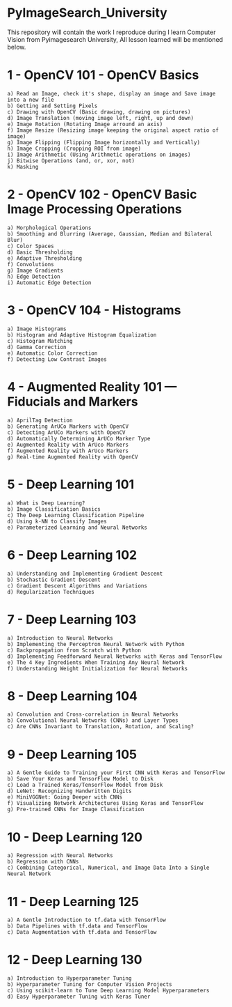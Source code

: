 # PyImageSearch_University

This repository will contain the work I reproduce during I learn Computer Vision from Pyimagesearch University, All lesson learned will be mentioned below.

# 1 - OpenCV 101 - OpenCV Basics
    a) Read an Image, check it's shape, display an image and Save image into a new file
    b) Getting and Setting Pixels
    c) Drawing with OpenCV (Basic drawing, drawing on pictures)
    d) Image Translation (moving image left, right, up and down)
    e) Image Rotation (Rotating Image arround an axis)
    f) Image Resize (Resizing image keeping the original aspect ratio of image)
    g) Image Flipping (Flipping Image horizontally and Vertically)
    h) Image Cropping (Cropping ROI from image)
    i) Image Arithmetic (Using Arithmetic operations on images)
    j) Bitwise Operations (and, or, xor, not)
    k) Masking

# 2 - OpenCV 102 - OpenCV Basic Image Processing Operations
    a) Morphological Operations
    b) Smoothing and Blurring (Average, Gaussian, Median and Bilateral Blur)
    c) Color Spaces
    d) Basic Thresholding
    e) Adaptive Thresholding
    f) Convolutions
    g) Image Gradients
    h) Edge Detection
    i) Automatic Edge Detection

# 3 - OpenCV 104 - Histograms
    a) Image Histograms
    b) Histogram and Adaptive Histogram Equalization
    c) Histogram Matching
    d) Gamma Correction
    e) Automatic Color Correction
    f) Detecting Low Contrast Images
 
# 4 - Augmented Reality 101 — Fiducials and Markers
    a) AprilTag Detection
    b) Generating ArUCo Markers with OpenCV
    c) Detecting ArUCo Markers with OpenCV
    d) Automatically Determining ArUCo Marker Type
    e) Augmented Reality with ArUco Markers
    f) Augmented Reality with ArUco Markers
    g) Real-time Augmented Reality with OpenCV

# 5 - Deep Learning 101
    a) What is Deep Learning?
    b) Image Classification Basics
    c) The Deep Learning Classification Pipeline
    d) Using k-NN to Classify Images
    e) Parameterized Learning and Neural Networks

# 6 - Deep Learning 102
    a) Understanding and Implementing Gradient Descent
    b) Stochastic Gradient Descent
    c) Gradient Descent Algorithms and Variations
    d) Regularization Techniques

# 7 - Deep Learning 103
    a) Introduction to Neural Networks
    b) Implementing the Perceptron Neural Network with Python
    c) Backpropagation from Scratch with Python
    d) Implementing Feedforward Neural Networks with Keras and TensorFlow
    e) The 4 Key Ingredients When Training Any Neural Network
    f) Understanding Weight Initialization for Neural Networks

# 8 - Deep Learning 104
    a) Convolution and Cross-correlation in Neural Networks
    b) Convolutional Neural Networks (CNNs) and Layer Types
    c) Are CNNs Invariant to Translation, Rotation, and Scaling?
    
# 9 - Deep Learning 105
    a) A Gentle Guide to Training your First CNN with Keras and TensorFlow
    b) Save Your Keras and TensorFlow Model to Disk
    c) Load a Trained Keras/TensorFlow Model from Disk
    d) LeNet: Recognizing Handwritten Digits
    e) MiniVGGNet: Going Deeper with CNNs
    f) Visualizing Network Architectures Using Keras and TensorFlow
    g) Pre-trained CNNs for Image Classification

# 10 - Deep Learning 120
    a) Regression with Neural Networks
    b) Regression with CNNs
    c) Combining Categorical, Numerical, and Image Data Into a Single Neural Network

# 11 - Deep Learning 125
    a) A Gentle Introduction to tf.data with TensorFlow
    b) Data Pipelines with tf.data and TensorFlow
    c) Data Augmentation with tf.data and TensorFlow
    
# 12 - Deep Learning 130
    a) Introduction to Hyperparameter Tuning
    b) Hyperparameter Tuning for Computer Vision Projects
    c) Using scikit-learn to Tune Deep Learning Model Hyperparameters
    d) Easy Hyperparameter Tuning with Keras Tuner
